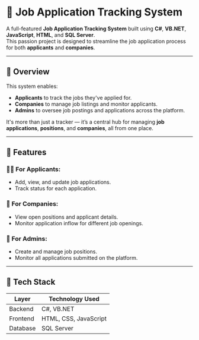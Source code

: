 # 💼 Job Application Tracking System

A full-featured **Job Application Tracking System** built using **C#**, **VB.NET**, **JavaScript**, **HTML**, and **SQL Server**.  
This passion project is designed to streamline the job application process for both **applicants** and **companies**.

---

## 📌 Overview

This system enables:
- **Applicants** to track the jobs they've applied for.
- **Companies** to manage job listings and monitor applicants.
- **Admins** to oversee job postings and applications across the platform.

It's more than just a tracker — it’s a central hub for managing **job applications**, **positions**, and **companies**, all from one place.

---

## 🚀 Features

### 👨‍💼 For Applicants:
- Add, view, and update job applications.
- Track status for each application.

### 🏢 For Companies:
- View open positions and applicant details.
- Monitor application inflow for different job openings.

### 🔐 For Admins:
- Create and manage job positions.
- Monitor all applications submitted on the platform.

---

## 🧰 Tech Stack

| Layer         | Technology Used     |
|---------------|---------------------|
| Backend       | C#, VB.NET          |
| Frontend      | HTML, CSS, JavaScript |
| Database      | SQL Server          |

